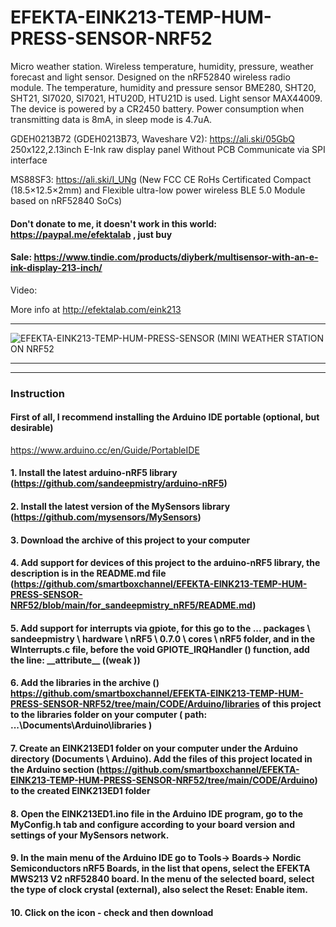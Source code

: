 # EFEKTA-EINK213-TEMP-HUM-PRESS-SENSOR-NRF52
Micro weather station. Wireless temperature, humidity, pressure, weather forecast and light sensor. Designed on the nRF52840 wireless radio module. The temperature, humidity and pressure sensor BME280, SHT20, SHT21, SI7020, SI7021, HTU20D, HTU21D is used. Light sensor MAX44009. The device is powered by a CR2450 battery. Power consumption when transmitting data is 8mA, in sleep mode is 4.7uA.

GDEH0213B72 (GDEH0213B73, Waveshare V2): https://ali.ski/05GbQ
250x122,2.13inch E-Ink raw display panel Without PCB Communicate via SPI interface

MS88SF3: https://ali.ski/I_UNg
(New FCC CE RoHs Certificated Compact (18.5×12.5×2mm) and Flexible ultra-low power wireless BLE 5.0 Module based on nRF52840 SoCs)

#### Don't donate to me, it doesn't work in this world: https://paypal.me/efektalab , just buy

#### Sale: https://www.tindie.com/products/diyberk/multisensor-with-an-e-ink-display-213-inch/

Video: 

More info at http://efektalab.com/eink213

---

![EFEKTA-EINK213-TEMP-HUM-PRESS-SENSOR (MINI WEATHER STATION ON NRF52](https://github.com/smartboxchannel/EFEKTA-EINK213-TEMP-HUM-PRESS-SENSOR-NRF52/blob/main/Images/0010.jpg) 


---


---

### Instruction

#### First of all, I recommend installing the Arduino IDE portable (optional, but desirable)

https://www.arduino.cc/en/Guide/PortableIDE

#### 1. Install the latest arduino-nRF5 library (https://github.com/sandeepmistry/arduino-nRF5)

#### 2. Install the latest version of the MySensors library (https://github.com/mysensors/MySensors)

#### 3. Download the archive of this project to your computer

#### 4. Add support for devices of this project to the arduino-nRF5 library, the description is in the README.md file (https://github.com/smartboxchannel/EFEKTA-EINK213-TEMP-HUM-PRESS-SENSOR-NRF52/blob/main/for_sandeepmistry_nRF5/README.md)

#### 5. Add support for interrupts via gpiote, for this go to the ... packages \ sandeepmistry \ hardware \ nRF5 \ 0.7.0 \ cores \ nRF5 folder, and in the WInterrupts.c file, before the void GPIOTE_IRQHandler () function, add the line: \_\_attribute\_\_ ((weak ))

#### 6. Add the libraries in the archive () https://github.com/smartboxchannel/EFEKTA-EINK213-TEMP-HUM-PRESS-SENSOR-NRF52/tree/main/CODE/Arduino/libraries  of this project to the libraries folder on your computer ( path: ...\Documents\Arduino\libraries )

#### 7. Create an EINK213ED1 folder on your computer under the Arduino directory (Documents \ Arduino). Add the files of this project located in the Arduino section (https://github.com/smartboxchannel/EFEKTA-EINK213-TEMP-HUM-PRESS-SENSOR-NRF52/tree/main/CODE/Arduino) to the created EINK213ED1 folder

#### 8. Open the EINK213ED1.ino file in the Arduino IDE program, go to the MyConfig.h tab and configure according to your board version and settings of your MySensors network.

#### 9. In the main menu of the Arduino IDE go to Tools-> Boards-> Nordic Semiconductors nRF5 Boards, in the list that opens, select the EFEKTA MWS213 V2 nRF52840 board. In the menu of the selected board, select the type of clock crystal (external), also select the Reset: Enable item.

#### 10. Click on the icon - check and then download
